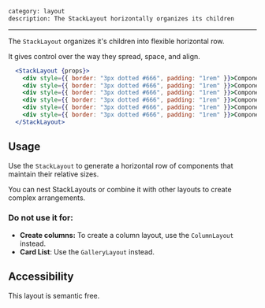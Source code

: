 ```meta
category: layout
description: The StackLayout horizontally organizes its children
```

---

The `StackLayout` organizes it's children into flexible horizontal row.

It gives control over the way they spread, space, and align.

```jsx
  <StackLayout {props}>
    <div style={{ border: "3px dotted #666", padding: "1rem" }}>Component</div>
    <div style={{ border: "3px dotted #666", padding: "1rem" }}>Component</div>
    <div style={{ border: "3px dotted #666", padding: "1rem" }}>Component</div>
    <div style={{ border: "3px dotted #666", padding: "1rem" }}>Component</div>
    <div style={{ border: "3px dotted #666", padding: "1rem" }}>Component</div>
    <div style={{ border: "3px dotted #666", padding: "1rem" }}>Component</div>
  </StackLayout>
```

## Usage

Use the `StackLayout` to generate a horizontal row of components that maintain their relative sizes.

You can nest StackLayouts or combine it with other layouts to create complex arrangements.

### Do not use it for:

- **Create columns:** To create a column layout, use the `ColumnLayout` instead.
- **Card List**: Use the `GalleryLayout` instead.

## Accessibility

This layout is semantic free.
